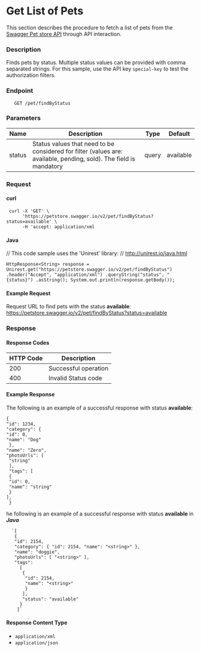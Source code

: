 
# Get List of Pets

This section describes the procedure to fetch a list of pets from the  [Swagger Pet store API](https://petstore.swagger.io/) through API interaction.

### Description
Finds pets by status.
Multiple status values can be provided with comma separated strings.
For this sample, use the API key `special-key` to test the authorization filters.

### Endpoint
       GET /pet/findByStatus

### Parameters

| Name|Description|Type  |Default|
|--------|-------------------------------------------------------------------------------------------|------|------------|
| status |Status values that need to be considered for filter (values are: available, pending, sold). The field is mandatory |query | available


### Request

#### curl

     curl -X 'GET' \
          'https://petstore.swagger.io/v2/pet/findByStatus?status=available' \
          -H 'accept: application/xml
          
          
   #### Java
// This code sample uses the 'Unirest' library: 
// http://unirest.io/java.html 

    HttpResponse<String> response = Unirest.get("https://petstore.swagger.io/v2/pet/findByStatus") .header("Accept", "application/xml") .queryString("status", "{status}") .asString(); System.out.println(response.getBody());


#### Example Request
Request URL to find pets with the status **available**: 
https://petstore.swagger.io/v2/pet/findByStatus?status=available

### Response
#### Response Codes

| HTTP Code       |Description                          |           
|--------------|-------------------------------|
|200           |Successful operation   
|400           |Invalid Status code

#### Example Response
The following is an example of a successful  response with status **available**:

    {
    "id": 1234,
    "category": {
    "id": 0,
    "name": "Dog"
     },
    "name": "Zero",
    "photoUrls": [
     "string"
     ],
     "tags": [
     {
     "id": 0,
     "name": "string"
     }
    ],
     }

he following is an example of a successful  response with status **available** in ***Java***

      `[ 
       { 
       "id": 2154, 
       "category": { "id": 2154, "name": "<string>" }, 
       "name": "doggie", 
       "photoUrls": [ "<string>" ], 
       "tags": 
         [ 
          { 
           "id": 2154, 
           "name": "<string>" 
           } 
          ], 
          "status": "available" 
         } 
        ]` 


#### Response Content Type
-   `application/xml`  
-   `application/json`


<!--stackedit_data:
eyJoaXN0b3J5IjpbMTg2Mjg3MDYzMSwtMTE2NDIzOTQ5MCwtMT
YzNTIwMzg2OCwxNDgwOTEyNDk1LC0xMTExNTU4MzIxLDExMDU3
MTAwNzYsMTc3MzQ0MzY4NiwxNDUwMDExODY4XX0=
-->